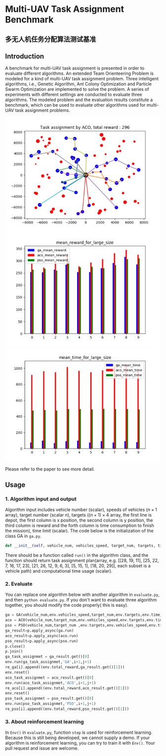 # Multi-UAV Task Assignment Benchmark
## 多无人机任务分配算法测试基准

## Introduction
A benchmark for multi-UAV task assignment is presented in order to evaluate different algorithms. An extended Team Orienteering Problem is modeled for a kind of multi-UAV task assignment problem. Three intelligent algorithms, i.e., Genetic Algorithm, Ant Colony Optimization and Particle Swarm Optimization are implemented to solve the problem. A series of experiments with different settings are conducted to evaluate three algorithms. The modeled problem and the evaluation results constitute a benchmark, which can be used to evaluate other algorithms used for multi-UAV task assignment problems.

<img src="./task_pic/large/ACO-1-1.png" width="640" height="368" />  

<img src="./mean_reward_large.png" width="640" height="368" />  

<img src="./mean_time_large.png" width="640" height="368" />  

Please refer to the paper to see more detail.

## Usage

### 1. Algorithm input and output

Algorithm input includes vehicle number (scalar),  speeds of vehicles ($n\times1$ array), target  number (scalar $n$),  targets ($(n+1)\times4$ array, the first line is depot, the first column is x position, the second column is y position, the third column is reward and the forth column is time consumption to finish the mission), time limit (scalar).  The code below is the initialization of the class GA in `ga.py`.

```python
def __init__(self, vehicle_num, vehicles_speed, target_num, targets, time_lim)
```

There should be a function called `run()` in the algorithm class, and the function should return task assignment plan(array, e.g. [[28, 19, 11], [25, 22, 7, 16, 17, 23], [21, 26, 12, 9, 6, 3], [5, 15, 1], [18, 20, 29]], each subset is a vehicle path) and computational time usage (scalar). 

### 2. Evaluate

You can replace one algorithm  below with another algorithm in `evaluate.py`, and then `python evaluate.py`. If you don't want to evaluate three algorithm together, you should modify the code properly( this is easy).    

```python
ga = GA(vehicle_num,env.vehicles_speed,target_num,env.targets,env.time_lim)
aco = ACO(vehicle_num,target_num,env.vehicles_speed,env.targets,env.time_lim)
pso = PSO(vehicle_num,target_num ,env.targets,env.vehicles_speed,env.time_lim)
ga_result=p.apply_async(ga.run)
aco_result=p.apply_async(aco.run)
pso_result=p.apply_async(pso.run)
p.close()
p.join()
ga_task_assignmet = ga_result.get()[0]
env.run(ga_task_assignmet,'GA',i+1,j+1)
re_ga[i].append((env.total_reward,ga_result.get()[1]))
env.reset()
aco_task_assignmet = aco_result.get()[0]
env.run(aco_task_assignmet,'ACO',i+1,j+1)
re_aco[i].append((env.total_reward,aco_result.get()[1]))
env.reset()
pso_task_assignmet = pso_result.get()[0]
env.run(pso_task_assignmet,'PSO',i+1,j+1)
re_pso[i].append((env.total_reward,pso_result.get()[1]))
```

### 3. About reinforcement learning

In `Env()` in `evaluate.py`, function `step` is used for reinforcement learning. Because this is still being developed, we cannot supply a demo. If your algorithm is reinforcement learning, you can try to train it with `Env()`. Your pull request and issue are welcome.